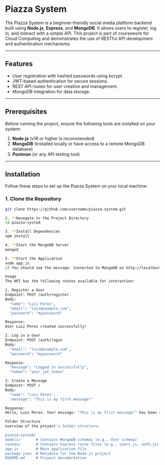 # Piazza System

The Piazza System is a beginner-friendly social media platform backend built using **Node.js**, **Express**, and **MongoDB**. It allows users to register, log in, and interact with a simple API. This project is part of coursework for Cloud Computing and demonstrates the use of RESTful API development and authentication mechanisms.

---

## Features

- User registration with hashed passwords using bcrypt.
- JWT-based authentication for secure sessions.
- REST API routes for user creation and management.
- MongoDB integration for data storage.

---

## Prerequisites

Before running the project, ensure the following tools are installed on your system:

1. **Node.js** (v16 or higher is recommended)  
2. **MongoDB** (Installed locally or have access to a remote MongoDB database)  
3. **Postman** (or any API testing tool)  

---

## Installation

Follow these steps to set up the Piazza System on your local machine:

### 1. Clone the Repository
```bash
git clone https://github.com/username/piazza-system.git

2. **Navegate to the Project Directory
cd piazza-system

3. **Install Dependencies
npm install

4. **Start the MongoDB Server
mongod

5. **Start the Application
node app.js
// You should see the message: Connected to MongoDB on http://localhost:3000

Usage
The API has the following routes available for interaction:

1. Register a User
Endpoint: POST /auth/register
Body: 
  "name": "Luiz Peres",
  "email": "luiz@example.com",
  "password": "mypassword"

Response:
User Luiz Peres created successfully!

2. Log in a User
Endpoint: POST /auth/login
Body:
  "email": "luiz@example.com",
  "password": "mypassword"

Response:
  "message": "Logged in successfully",
  "token": "your_jwt_token"

3. Create a Message
Endpoint: POST /
Body:
  "name": "Luiz Peres",
  "message": "This is my first message!"

Response:
Hello, Luiz Peres. Your message: "This is my first message!" has been received!

Folder Structure
overview of the project's folder structure:

piazza-system/
models/       # Contains MongoDB schemas (e.g., User schema)
routes/       # Contains Express route files (e.g., users.js, auth.js)
app.js        # Main application file
package.json  # Metadata for the Node.js project
README.md     # Project documentation